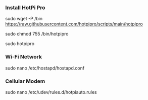 **<h3>Install HotPi Pro</h3>**

sudo wget -P /bin https://raw.githubusercontent.com/hotpipro/scripts/main/hotpipro

sudo chmod 755 /bin/hotpipro

sudo hotpipro

**<h3>Wi-Fi Network</h3>**

sudo nano /etc/hostapd/hostapd.conf

**<h3>Cellular Modem</h3>**

sudo nano /etc/udev/rules.d/hotpiauto.rules
